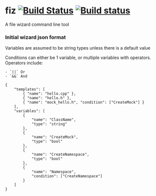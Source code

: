 # fiz [![Build Status](https://travis-ci.org/ismacaulay/fiz.svg?branch=master)](https://travis-ci.org/ismacaulay/fiz) [![Build status](https://ci.appveyor.com/api/projects/status/ctgwphqyc696u7ka?svg=true)](https://ci.appveyor.com/project/ismacaulay/fiz)
A file wizard command line tool

### Initial wizard json format

Variables are assumed to be string types unless there is a default value

Conditions can either be 1 variable, or multiple variables with operators. Operators include:

    - `||` Or
    - `&&` And


```
{
    "templates": [
        { "name": "hello.cpp" },
        { "name": "hello.h" },
        { "name": "mock_hello.h", "condition": ["CreateMock"] }
    ],
    "variables": [
        {
            "name": "ClassName",
            "type": "string"
        },
        {
            "name": "CreateMock",
            "type": "bool"
        },
        {
            "name": "CreateNamespace",
            "type": "bool"
        },
        {
            "name": "Namespace",
            "condition": ["CreateNamespace"]
        }
    ]
}
```
